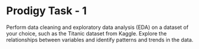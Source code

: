 # **Prodigy Task - 1**
Perform data cleaning and exploratory data analysis (EDA) on a dataset of your choice, such as the Titanic dataset from Kaggle. Explore the relationships between variables and identify patterns and trends in the data.
